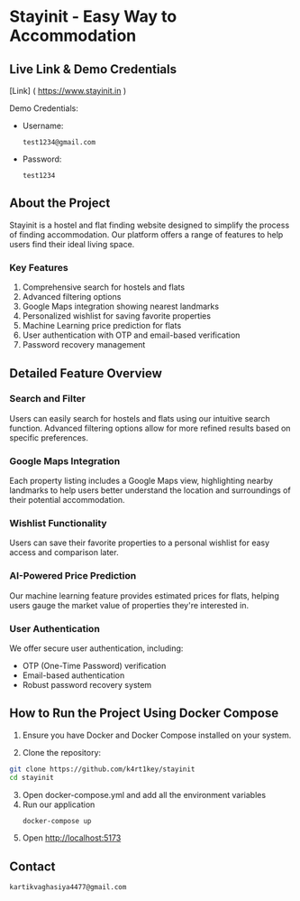 # Stayinit - Easy Way to Accommodation

## Live Link & Demo Credentials

[Link] ( https://www.stayinit.in )

Demo Credentials:

- Username:
  ```
  test1234@gmail.com
  ```
- Password:
  ```
  test1234
  ```

## About the Project

Stayinit is a hostel and flat finding website designed to simplify the process of finding accommodation. Our platform offers a range of features to help users find their ideal living space.

### Key Features

1. Comprehensive search for hostels and flats
2. Advanced filtering options
3. Google Maps integration showing nearest landmarks
4. Personalized wishlist for saving favorite properties
5. Machine Learning price prediction for flats
6. User authentication with OTP and email-based verification
7. Password recovery management

## Detailed Feature Overview

### Search and Filter

Users can easily search for hostels and flats using our intuitive search function. Advanced filtering options allow for more refined results based on specific preferences.

### Google Maps Integration

Each property listing includes a Google Maps view, highlighting nearby landmarks to help users better understand the location and surroundings of their potential accommodation.

### Wishlist Functionality

Users can save their favorite properties to a personal wishlist for easy access and comparison later.

### AI-Powered Price Prediction

Our machine learning feature provides estimated prices for flats, helping users gauge the market value of properties they're interested in.

### User Authentication

We offer secure user authentication, including:

- OTP (One-Time Password) verification
- Email-based authentication
- Robust password recovery system

## How to Run the Project Using Docker Compose

1. Ensure you have Docker and Docker Compose installed on your system.

2. Clone the repository:

```bash
git clone https://github.com/k4rt1key/stayinit
cd stayinit
```

3. Open docker-compose.yml and add all the environment variables
4. Run our application
   ```bash
   docker-compose up
   ```
5. Open [http://localhost:5173](http://localhost:5173)

## Contact

```
kartikvaghasiya4477@gmail.com
```
